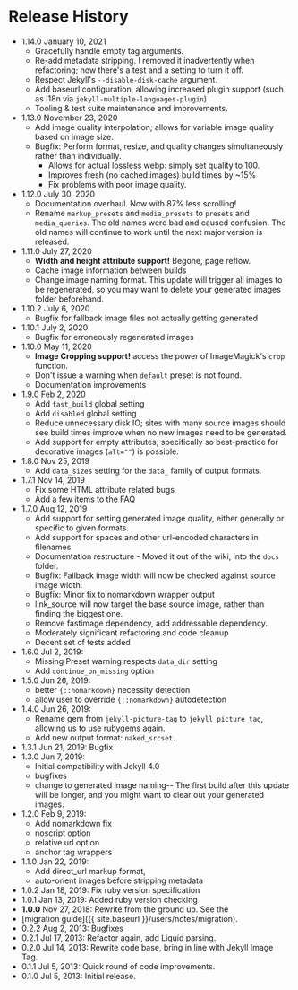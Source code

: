 ---
---
# Release History
* 1.14.0 January 10, 2021
  * Gracefully handle empty tag arguments.
  * Re-add metadata stripping. I removed it inadvertently when refactoring; now
    there's a test and a setting to turn it off.
  * Respect Jekyll's `--disable-disk-cache` argument.
  * Add baseurl configuration, allowing increased plugin support (such as I18n via `jekyll-multiple-languages-plugin`)
  * Tooling & test suite maintenance and improvements.
* 1.13.0 November 23, 2020
  * Add image quality interpolation; allows for variable image quality based on image size.
  * Bugfix: Perform format, resize, and quality changes simultaneously rather than individually.
    * Allows for actual lossless webp: simply set quality to 100.
    * Improves fresh (no cached images) build times by ~15%
    * Fix problems with poor image quality.
* 1.12.0 July 30, 2020
  * Documentation overhaul. Now with 87% less scrolling!
  * Rename `markup_presets` and `media_presets` to `presets` and
    `media_queries`. The old names were bad and caused confusion. The old names
    will continue to work until the next major version is released.
* 1.11.0 July 27, 2020
  * **Width and height attribute support!** Begone, page reflow.
  * Cache image information between builds
  * Change image naming format. This update will trigger all images to be
    regenerated, so you may want to delete your generated images folder
    beforehand.
* 1.10.2 July 6, 2020
  * Bugfix for fallback image files not actually getting generated
* 1.10.1 July 2, 2020
  * Bugfix for erroneously regenerated images
* 1.10.0 May 11, 2020
  * **Image Cropping support!** access the power of ImageMagick's `crop` function.
  * Don't issue a warning when `default` preset is not found.
  * Documentation improvements
* 1.9.0 Feb 2, 2020
  * Add `fast_build` global setting
  * Add `disabled` global setting
  * Reduce unnecessary disk IO; sites with many source images should see build
  times improve when no new images need to be generated.
  * Add support for empty attributes; specifically so best-practice for
    decorative images (`alt=""`) is possible.
* 1.8.0 Nov 25, 2019
  * Add `data_sizes` setting for the `data_` family of output formats.
* 1.7.1 Nov 14, 2019
  * Fix some HTML attribute related bugs
  * Add a few items to the FAQ
* 1.7.0 Aug 12, 2019
  * Add support for setting generated image quality, either generally or
    specific to given formats.
  * Add support for spaces and other url-encoded characters in filenames
  * Documentation restructure - Moved it out of the wiki, into the `docs`
    folder.
  * Bugfix: Fallback image width will now be checked against source image width.
  * Bugfix: Minor fix to nomarkdown wrapper output
  * link_source will now target the base source image, rather than finding the
    biggest one.
  * Remove fastimage dependency, add addressable dependency.
  * Moderately significant refactoring and code cleanup
  * Decent set of tests added
* 1.6.0 Jul  2, 2019:
  * Missing Preset warning respects `data_dir` setting
  * Add `continue_on_missing` option
* 1.5.0 Jun 26, 2019:
  * better `{::nomarkdown}` necessity detection
  * allow user to override `{::nomarkdown}` autodetection
* 1.4.0 Jun 26, 2019:
  * Rename gem from `jekyll-picture-tag` to `jekyll_picture_tag`, allowing us to
    use rubygems again.
  * Add new output format: `naked_srcset`.
* 1.3.1 Jun 21, 2019: Bugfix
* 1.3.0 Jun  7, 2019:
  * Initial compatibility with Jekyll 4.0
  * bugfixes
  * change to generated image naming-- The first build after this update will be
    longer, and you might want to clear out your generated images.
* 1.2.0 Feb  9, 2019:
  * Add nomarkdown fix
  * noscript option
  * relative url option
  * anchor tag wrappers
* 1.1.0 Jan 22, 2019:
  * Add direct_url markup format,
  * auto-orient images before stripping metadata
* 1.0.2 Jan 18, 2019: Fix ruby version specification
* 1.0.1 Jan 13, 2019: Added ruby version checking
* **1.0.0** Nov 27, 2018: Rewrite from the ground up. See the
* [migration guide]({{ site.baseurl }}/users/notes/migration).
* 0.2.2 Aug  2, 2013: Bugfixes
* 0.2.1 Jul 17, 2013: Refactor again, add Liquid parsing.
* 0.2.0 Jul 14, 2013: Rewrite code base, bring in line with Jekyll Image Tag.
* 0.1.1 Jul  5, 2013: Quick round of code improvements.
* 0.1.0 Jul  5, 2013: Initial release.
